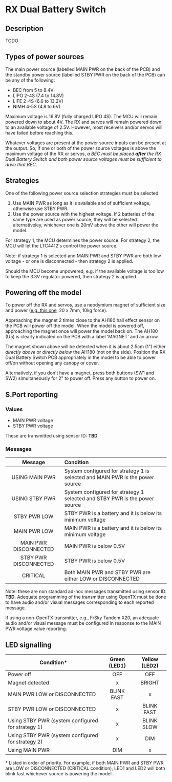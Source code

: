 # RX Dual Battery Switch

## Description
TODO


## Types of power sources

The main power source (labelled MAIN PWR on the back of the PCB) and the standby power source (labelled STBY PWR on the back of the PCB) can be any of the following:

- BEC from 5 to 8.4V
- LIPO 2-4S (7.4 to 14.8V)
- LIFE 2-4S (6.6 to 13.2V)
- NIMH 4-5S (4.8 to 6V)

Maximum voltage is 16.8V (fully charged LIPO 4S). The MCU will remain powered down to about 4V. The RX and servos will remain powered down to an available voltage of 2.5V. However, most receivers and/or servos will have failed before reaching this.

Whatever voltages are present at the power source inputs can be present at the output. So, if one or both of the power source voltages is above the maximum voltage of the RX or servos, *a BEC must be placed **after** the RX Dual Battery Switch and both power source voltages must be sufficient to drive that BEC*.

## Strategies

One of the following power source selection strategies must be selected:

1. Use MAIN PWR as long as it is available and of sufficient voltage, otherwise use STBY PWR.
2. Use the power source with the highest voltage. If 2 batteries of the same type are used as power source, they will be selected alternativeley, whichever one is 20mV above the other will power the model.

For strategy 1, the MCU determines the power source. For strategy 2, the MCU will let the LTC4412's control the power source.

Note: if strategy 1 is selected and MAIN PWR and STBY PWR are both low voltage  - or one is disconnected - then strategy 2 is applied.

Should the MCU become unpowered, e.g. if the available voltage is too low to keep the 3.3V regulator powered, then strategy 2 is applied.

## Powering off the model

To power off the RX and servos, use a neodymium magnet of sufficient size and power ([e.g. this one](https://www.amazon.de/-/en/Magnetpro-Countersunk-Magnet-Cushions-Capsule/dp/B08K39Q1DL/ref=pd_sbs_1/261-1102478-9650911?pd_rd_w=4NK6S&pf_rd_p=b1c388c3-48c2-4960-8532-fa8f1477aee9&pf_rd_r=2AJZ6JFC8H0XXN0D8038&pd_rd_r=500284af-6c54-4b1d-af8f-a95a1c957906&pd_rd_wg=SNuGS&pd_rd_i=B08K39Q1DL&psc=1), 20 x 7mm, 10kg force).

Approaching the magnet 2 times close to the AH180 hall effect sensor on the PCB will power off the model. When the model is powered off, approaching the magnet once will power the model back on. The AH180 (U5) is clearly indicated on the PCB with a label 'MAGNET' and an arrow. 

The magnet shown above will be detected when it is about 2.5cm (1") either *directly above* or *directly below* the AH180 (not on the side). Position the RX Dual Battery Switch PCB appropriately in the model to be able to power off/on without opening any canopy or cover.

Alternatively, if you don't have a magnet, press both buttons (SW1 and SW2) simultaneously for 2" to power off. Press any button to power on. 

## S.Port reporting

### Values

- MAIN PWR voltage
- STBY PWR voltage

These are transmitted using sensor ID: **TBD**

### Messages

| Message               | Condition                                                                       |
| :-------------------: | :------------------------------------------------------------------------------ |
| USING MAIN PWR        | System configured for strategy 1 is selected and MAIN PWR is the power source   |
| USING STBY PWR        | System configured for strategy 1 selected and STBY PWR is the power source      |
| STBY PWR LOW          | STBY PWR is a battery and it is below its minimum voltage                       |
| MAIN PWR LOW          | MAIN PWR is a battery and it is below its minimum voltage                       |
| MAIN PWR DISCONNECTED | MAIN PWR is below 0.5V                                                          |
| STBY PWR DISCONNECTED | STBY PWR is below 0.5V                                                          |
| CRITICAL              | Both MAIN PWR and STBY PWR are either LOW or DISCONNECTED                       |

Note: these are non standard ad-hoc messages transmitted using sensor ID: **TBD**.
Adequate programming of the transmitter using OpenTX must be done to have audio and/or visual messages corresponding to each reported message.

If using a non-OpenTX transmitter, e.g., FrSky Tandem X20, an adequate audio and/or visual message must be configured in response to the MAIN PWR voltage value reporting.

## LED signalling

| Condition*                                        | Green (LED1)  | Yellow (LED2) |
| ------------------------------------------------- | :----------:  | :-----------: |
| Power off                                         |      OFF      |      OFF      |
| Magnet detected                                   |       x       |     BRIGHT    |
| MAIN PWR LOW or DISCONNECTED                      |   BLINK FAST  |       x       |
| STBY PWR LOW or DISCONNECTED                      |       x       |   BLINK FAST  |
| Using STBY PWR (system configured for strategy 1) |       x       |   BLINK SLOW  |
| Using STBY PWR (system configured for strategy 2) |       x       |      DIM      |
| Using MAIN PWR                                    |      DIM      |       x       |

\* Listed in order of priority. For example, if both MAIN PWR and STBY PWR are LOW or DISCONNECTED (CRITICAL condition), LED1 and LED2 will both blink fast whichever source is powering the model.